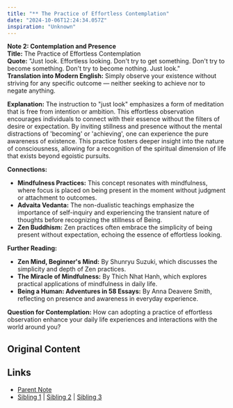 ```yaml
---
title: "** The Practice of Effortless Contemplation"
date: "2024-10-06T12:24:34.057Z"
inspiration: "Unknown"
---
```


  
**Note 2: Contemplation and Presence**  
**Title:** The Practice of Effortless Contemplation  
**Quote:** "Just look. Effortless looking. Don't try to get something. Don't try to become something. Don't try to become nothing. Just look."  
**Translation into Modern English:** Simply observe your existence without striving for any specific outcome — neither seeking to achieve nor to negate anything.  

**Explanation:** The instruction to "just look" emphasizes a form of meditation that is free from intention or ambition. This effortless observation encourages individuals to connect with their essence without the filters of desire or expectation. By inviting stillness and presence without the mental distractions of 'becoming' or 'achieving', one can experience the pure awareness of existence. This practice fosters deeper insight into the nature of consciousness, allowing for a recognition of the spiritual dimension of life that exists beyond egoistic pursuits. 

**Connections:**  
- **Mindfulness Practices:** This concept resonates with mindfulness, where focus is placed on being present in the moment without judgment or attachment to outcomes.  
- **Advaita Vedanta:** The non-dualistic teachings emphasize the importance of self-inquiry and experiencing the transient nature of thoughts before recognizing the stillness of Being.  
- **Zen Buddhism:** Zen practices often embrace the simplicity of being present without expectation, echoing the essence of effortless looking.  

**Further Reading:**  
- **Zen Mind, Beginner's Mind:** By Shunryu Suzuki, which discusses the simplicity and depth of Zen practices.  
- **The Miracle of Mindfulness:** By Thich Nhat Hanh, which explores practical applications of mindfulness in daily life.  
- **Being a Human: Adventures in 58 Essays:** By Anna Deavere Smith, reflecting on presence and awareness in everyday experience.  

**Question for Contemplation:** How can adopting a practice of effortless observation enhance your daily life experiences and interactions with the world around you?  


## Original Content



## Links

- [Parent Note](/parent-note.md)
- [Sibling 1](/zettel1.md) | [Sibling 2](/zettel2.md) | [Sibling 3](/zettel3.md)
